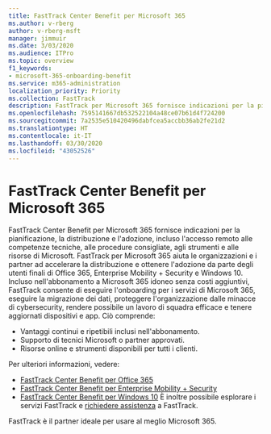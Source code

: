 ```yaml
---
title: FastTrack Center Benefit per Microsoft 365
ms.author: v-rberg
author: v-rberg-msft
manager: jimmuir
ms.date: 3/03/2020
ms.audience: ITPro
ms.topic: overview
f1_keywords:
- microsoft-365-onboarding-benefit
ms.service: m365-administration
localization_priority: Priority
ms.collection: FastTrack
description: FastTrack per Microsoft 365 fornisce indicazioni per la pianificazione, la distribuzione e l'adozione, incluso l'accesso remoto alle competenze tecniche, alle procedure consigliate, agli strumenti e alle risorse di Microsoft. FastTrack per Microsoft 365 aiuta le organizzazioni e i partner ad accelerare la distribuzione e ottenere l'adozione da parte degli utenti finali di Office 365, Windows 10 ed Enterprise Mobility + Security.
ms.openlocfilehash: 7595141667db532522104a48ce07b61d4f724200
ms.sourcegitcommit: 7a2535e510420496dabfcea5accbb36ab2fe21d2
ms.translationtype: HT
ms.contentlocale: it-IT
ms.lasthandoff: 03/30/2020
ms.locfileid: "43052526"
---
```

# <a name="fasttrack-center-benefit-for-microsoft-365"></a>FastTrack Center Benefit per Microsoft 365

FastTrack Center Benefit per Microsoft 365 fornisce indicazioni per la pianificazione, la distribuzione e l'adozione, incluso l'accesso remoto alle competenze tecniche, alle procedure consigliate, agli strumenti e alle risorse di Microsoft. FastTrack per Microsoft 365 aiuta le organizzazioni e i partner ad accelerare la distribuzione e ottenere l'adozione da parte degli utenti finali di Office 365, Enterprise Mobility + Security e Windows 10. Incluso nell'abbonamento a Microsoft 365 idoneo senza costi aggiuntivi, FastTrack consente di eseguire l'onboarding per i servizi di Microsoft 365, eseguire la migrazione dei dati, proteggere l'organizzazione dalle minacce di cybersecurity, rendere possibile un lavoro di squadra efficace e tenere aggiornati dispositivi e app. Ciò comprende:

- Vantaggi continui e ripetibili inclusi nell'abbonamento.
- Supporto di tecnici Microsoft o partner approvati.
- Risorse online e strumenti disponibili per tutti i clienti.
  
Per ulteriori informazioni, vedere:

- [FastTrack Center Benefit per Office 365](O365-fasttrack-benefit-for-office-365.md) 
- [FastTrack Center Benefit per Enterprise Mobility + Security](EMS-fasttrack-benefit-for-EMS.md)
- [FastTrack Center Benefit per Windows 10](Win-10-fasttrack-benefit-for-Windows-10.md) È inoltre possibile esplorare i servizi FastTrack e [richiedere assistenza](https://go.microsoft.com/fwlink/p/?LinkId=2003903) a FastTrack.

FastTrack è il partner ideale per usare al meglio Microsoft 365.
  